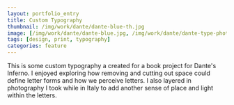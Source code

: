 ```yaml
---
layout: portfolio_entry
title: Custom Typography
thumbnail: /img/work/dante/dante-blue-th.jpg
image: [/img/work/dante/dante-blue.jpg, /img/work/dante/dante-type-photo.jpg]
tags: [design, print, typography]
categories: feature
---
```


This is some custom typography a created for a book project for Dante's Inferno. I enjoyed exploring how removing and cutting out space could define letter forms and how we perceive letters. I also layered in photography I took while in Italy to add another sense of place and light within the letters.